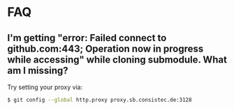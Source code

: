 FAQ
===

I'm getting "error: Failed connect to github.com:443; Operation now in progress while accessing" while cloning submodule. What am I missing?
-----------------

Try setting your proxy via:
```bash
$ git config --global http.proxy proxy.sb.consistec.de:3128
```
